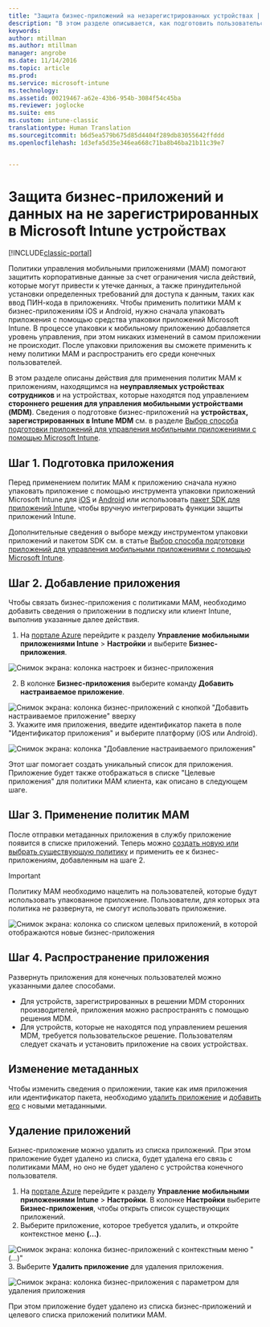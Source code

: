 ```yaml
---
title: "Защита бизнес-приложений на незарегистрированных устройствах | Документы Майкрософт"
description: "В этом разделе описывается, как подготовить пользовательские бизнес-приложения, чтобы можно было применять политики управления мобильными приложениями для предотвращения потери данных."
keywords: 
author: mtillman
ms.author: mtillman
manager: angrobe
ms.date: 11/14/2016
ms.topic: article
ms.prod: 
ms.service: microsoft-intune
ms.technology: 
ms.assetid: 00219467-a62e-43b6-954b-3084f54c45ba
ms.reviewer: joglocke
ms.suite: ems
ms.custom: intune-classic
translationtype: Human Translation
ms.sourcegitcommit: b6d5ea579b675d85d4404f289db83055642ffddd
ms.openlocfilehash: 1d3efa5d35e346ea668c71ba8b46ba21b11c39e7


---
```


# <a name="protect-line-of-business-apps-and-data-on-devices-that-are-not-enrolled-in-microsoft-intune"></a>Защита бизнес-приложений и данных на не зарегистрированных в Microsoft Intune устройствах

[!INCLUDE[classic-portal](../includes/classic-portal.md)]

Политики управления мобильными приложениями (MAM) помогают защитить корпоративные данные за счет ограничения числа действий, которые могут привести к утечке данных, а также принудительной установки определенных требований для доступа к данным, таких как ввод ПИН-кода в приложениях. Чтобы применить политики MAM к бизнес-приложениям iOS и Android, нужно сначала упаковать приложения с помощью средства упаковки приложений Microsoft Intune. В процессе упаковки к мобильному приложению добавляется уровень управления, при этом никаких изменений в самом приложении не происходит. После упаковки приложения вы сможете применить к нему политики MAM и распространить его среди конечных пользователей.  

В этом разделе описаны действия для применения политик MAM к приложениям, находящимся на **неуправляемых устройствах сотрудников** и на устройствах, которые находятся под управлением **стороннего решения для управления мобильными устройствами (MDM)**.  Сведения о подготовке бизнес-приложений на **устройствах, зарегистрированных в Intune MDM** см. в разделе [Выбор способа подготовки приложений для управления мобильными приложениями с помощью Microsoft Intune](decide-how-to-prepare-apps-for-mobile-application-management-with-microsoft-intune.md).


##  <a name="step-1-prepare-the-app"></a>Шаг 1. Подготовка приложения

Перед применением политик MAM к приложению сначала нужно упаковать приложение с помощью инструмента упаковки приложений Microsoft Intune для [iOS](prepare-ios-apps-for-mobile-application-management-with-the-microsoft-intune-app-wrapping-tool.md) и [Android](prepare-android-apps-for-mobile-application-management-with-the-microsoft-intune-app-wrapping-tool.md) или использовать [пакет SDK для приложений Intune](../develop/intune-app-sdk.md), чтобы вручную интегрировать функции защиты приложений Intune.

Дополнительные сведения о выборе между инструментом упаковки приложений и пакетом SDK см. в статье [Выбор способа подготовки приложений для управления мобильными приложениями с помощью Microsoft Intune](decide-how-to-prepare-apps-for-mobile-application-management-with-microsoft-intune.md).

## <a name="step-2-add-the-app"></a>Шаг 2. Добавление приложения

Чтобы связать бизнес-приложения с политиками MAM, необходимо добавить сведения о приложении в подписку или клиент Intune, выполнив указанные далее действия.

1. На [портале Azure](https://portal.azure.com/) перейдите к разделу **Управление мобильными приложениями Intune** > **Настройки** и выберите **Бизнес-приложения**.

  ![Снимок экрана: колонка настроек и бизнес-приложения](../media/mam-azure-portal-lob-on-settings.png)

2. В колонке **Бизнес-приложения** выберите команду **Добавить настраиваемое приложение**.

  ![Снимок экрана: колонка бизнес-приложений с кнопкой "Добавить настраиваемое приложение" вверху](../media/mam-azure-portal-add-lob-app-action.png)
3.    Укажите имя приложения, введите идентификатор пакета в поле "Идентификатор приложения" и выберите платформу (iOS или Android).

  ![Снимок экрана: колонка "Добавление настраиваемого приложения"](../media/mam-azure-portal-add-app-details.png)

  Этот шаг помогает создать уникальный список для приложения. Приложение будет также отображаться в списке "Целевые приложения" для политики MAM клиента, как описано в следующем шаге.

## <a name="step-3-apply-mam-policies"></a>Шаг 3. Применение политик MAM
После отправки метаданных приложения в службу приложение появится в списке приложений. Теперь можно [создать новую или выбрать существующую политику](create-and-deploy-mobile-app-management-policies-with-microsoft-intune.md) и применить ее к бизнес-приложениям, добавленным на шаге 2.

>[!IMPORTANT]
>Политику MAM необходимо нацелить на пользователей, которые будут использовать упакованное приложение.  Пользователи, для которых эта политика не развернута, не смогут использовать приложение.


  ![Снимок экрана: колонка со списком целевых приложений, в которой отображаются новые бизнес-приложения](../media/mam-azure-portal-lob-on-targeted-app-list.png)
## <a name="step-4-distribute-the-app"></a>Шаг 4. Распространение приложения
Развернуть приложения для конечных пользователей можно указанными далее способами.
* Для устройств, зарегистрированных в решении MDM сторонних производителей, приложения можно распространять с помощью решения MDM.
* Для устройств, которые не находятся под управлением решения MDM, требуется пользовательское решение. Пользователям следует скачать и установить приложение на своих устройствах.

## <a name="change-the-metadata"></a>Изменение метаданных
Чтобы изменить сведения о приложении, такие как имя приложения или идентификатор пакета, необходимо [удалить приложение](#remove-apps) и [добавить его](#step-2-add-the-app) с новыми метаданными.

##  <a name="remove-apps"></a>Удаление приложений
Бизнес-приложение можно удалить из списка приложений. При этом приложение будет удалено из списка, будет удалена его связь с политиками MAM, но оно не будет удалено с устройства конечного пользователя.  

1.    На [портале Azure](https://portal.azure.com/) перейдите к разделу **Управление мобильными приложениями Intune** > **Настройки**. В колонке **Настройки** выберите **Бизнес-приложения**, чтобы открыть список существующих приложений.  
2.    Выберите приложение, которое требуется удалить, и откройте контекстное меню **(...)**.

  ![Снимок экрана: колонка бизнес-приложений с контекстным меню "(...)"](../media/mam-azure-portal-lob-context-menu.png)
3.    Выберите **Удалить приложение** для удаления приложения.

  ![Снимок экрана: колонка бизнес-приложения с параметром для удаления приложения](../media/mam-azure-portal-delete-app.png)

  При этом приложение будет удалено из списка бизнес-приложений и целевого списка приложений политики MAM.



<!--HONumber=Dec16_HO2-->


